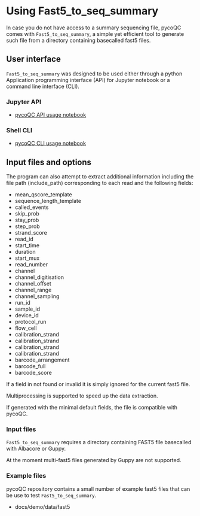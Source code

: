 # Using Fast5_to_seq_summary

In case you do not have access to a summary sequencing file, pycoQC comes with `Fast5_to_seq_summary`, a simple yet efficient tool to generate such file from a directory containing basecalled fast5 files.

## User interface

`Fast5_to_seq_summary` was designed to be used either through a python Application programming interface (API) for Jupyter notebook or a command line interface (CLI).

### Jupyter API

* [pycoQC API usage notebook](https://a-slide.github.io/pycoQC/demo/Fast5_to_seq_summary_API_demo/)

### Shell CLI

* [pycoQC CLI usage notebook](https://a-slide.github.io/pycoQC/demo/Fast5_to_seq_summary_CLI_demo/)


## Input files and options

The program can also attempt to extract additional information including the file path (include_path) corresponding to each read and the following fields:

* mean_qscore_template
* sequence_length_template
* called_events
* skip_prob
* stay_prob
* step_prob
* strand_score
* read_id
* start_time
* duration
* start_mux
* read_number
* channel
* channel_digitisation
* channel_offset
* channel_range
* channel_sampling
* run_id
* sample_id
* device_id
* protocol_run
* flow_cell
* calibration_strand
* calibration_strand
* calibration_strand
* calibration_strand
* barcode_arrangement
* barcode_full
* barcode_score

If a field in not found or invalid it is simply ignored for the current fast5 file.

Multiprocessing is supported to speed up the data extraction.

If generated with the minimal default fields, the file is compatible with pycoQC.

### Input files

`Fast5_to_seq_summary` requires a directory containing FAST5 file basecalled with Albacore or Guppy.

At the moment multi-fast5 files generated by Guppy are not supported.

### Example files

pycoQC repository contains a small number of example fast5 files that can be use to test `Fast5_to_seq_summary`.

* docs/demo/data/fast5
